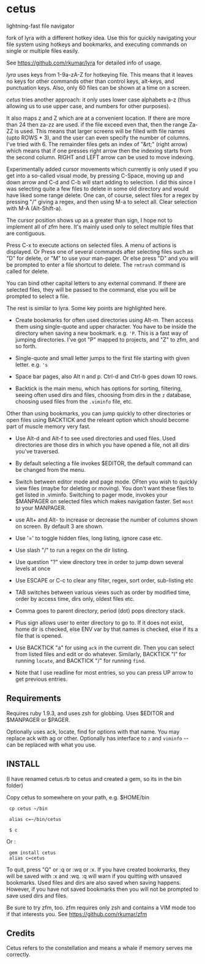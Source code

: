 cetus
=====

lightning-fast file navigator

fork of lyra with a different hotkey idea. Use this for quickly navigating your file system using hotkeys
and bookmarks, and executing commands on single or multiple files easily.

See https://github.com/rkumar/lyra for detailed info of usage.

*lyra* uses keys from 1-9a-zA-Z for hotkeying file. This means that it leaves no keys
for other commands other than control keys, alt-keys, and punctuation keys. Also,
only 60 files can be shown at a time on a screen.

*cetus* tries another approach: it only uses lower case alphabets a-z (thus allowing us to use upper case, and numbers for other purposes).

It also maps z and Z which are at a convenient location. If there are more than 24 then za-zz are used. if the file exceed even that, then the range Za-ZZ is used. This means that larger screens will be filled with file names (upto ROWS * 3), and the user can even specify the number of columns. I've tried with 6. The remainder files gets an index of "&rt;" (right arrow) which means that if one presses right arrow then the indexing starts from the second column. RIGHT and LEFT arrow can be used to move indexing.

Experimentally added cursor movements which currently is only used if you get into a so-called visual mode, by pressing C-Space, moving up and down arrow and C-d and C-b will start adding to selection.
I did this since I was selecting quite a few files to delete in some old directory and would have liked some range delete. One can, of course, select files for a regex by pressing "/" giving a regex, and then using M-a to select all. Clear selection with M-A (Alt-Shift-a).

The cursor position shows up as a greater than sign, I hope not to implement all of zfm here. It's mainly used only to select multiple files that are contiguous.


Press C-x to execute actions on selected files. A menu of actions is displayed.
Or Press one of several commands after selecting files such as "D" for delete, or "M" to use your man-pager.
Or else press "D" and you will be prompted to enter a file shortcut to delete. The `rmtrash` command is called for delete.

You can bind other capital letters to any external command. If there are selected files, they will be passed to the command, else you will be prompted to select a file.

The rest is similar to lyra. Some key points are highlighted here.

* Create bookmarks for often used directories using Alt-m. Then access them using single-quote and upper character.
  You have to be inside the directory when saving a new bookmark. e.g. `'P`. This is a fast way of jumping directories. I've got "P" mapped to projects, and "Z" to zfm, and so forth. 

* Single-quote and small letter jumps to the first file starting with given letter. e.g. `'s`

* Space bar pages, also Alt n and p. Ctrl-d and Ctrl-b goes down 10 rows.

* Backtick is the main menu, which has options for sorting, filtering, seeing often used dirs and files, choosing from dirs in the `z` database, choosing used files from the `.viminfo` file, etc.

Other than using bookmarks, you can jump quickly to other directories or open files using BACKTICK and the releant option which should become part of muscle memory very fast. 

* Use Alt-d and Alt-f to see used directories and used files. Used directories are those dirs in which you have opened a file, not all dirs you've traversed.

* By default selecting a file invokes $EDITOR, the default command can be changed from the menu.

* Switch between editor mode and page mode. OFten you wish to quickly view files (maybe for deleting or moving). You don't want these files to get listed in .viminfo. Switching to pager mode, invokes your $MANPAGER on selected files which makes navigation faster. Set `most` to your MANPAGER.

* use Alt+ and Alt- to increase or decrease the number of columns shown on screen. By default 3 are shown. 

* Use '=' to toggle hidden files, long listing, ignore case etc.

* Use slash "/" to run a regex on the dir listing.

* Use question "?" view directory tree in order to jump down several levels at once

* Use ESCAPE or C-c to clear any filter, regex, sort order, sub-listing etc

* TAB switches between various views such as order by modified time, order by access time, dirs only, oldest files etc.

* Comma goes to parent directory, period (dot) pops directory stack.

* Plus sign allows user to enter directory to go to. If it does not exist, home dir is checked, else ENV var by that names is checked, else if its a file that is opened.

* Use BACKTICK "a" for using `ack` in the current dir. Then you can select from listed files and edit or do whatever. Similarly, BACKTICK "l" for running `locate`, and BACKTICK "/" for running `find`.

* Note that I use readline for most entries, so you can press UP arrow to get previous entries.


## Requirements ##

Requires ruby 1.9.3, and uses zsh for globbing. 
Uses $EDITOR and $MANPAGER or $PAGER.

Optionally uses ack, locate, find for options with that name. You may replace ack with ag or other.
Optionally has interface to `z` and `viminfo` -- can be replaced with what you use.

## INSTALL ##

(I have renamed cetus.rb to cetus and created a gem, so its in the bin folder)

Copy cetus to somewhere on your path, e.g. $HOME/bin

     cp cetus ~/bin

     alias c=~/bin/cetus

     $ c

Or : 

     gem install cetus
     alias c=cetus

To quit, press "Q" or :q or :wq or :x. If you have created bookmarks, they will be saved with :x and :wq. :q will warn if you quitting with unsaved bookmarks. Used files and dirs are also saved when saving happens. However, if you have not saved bookmarks then you will not be prompted to save used dirs and files.

Be sure to try zfm, too. zfm requires only zsh and contains a VIM mode too if that interests you.
See https://github.com/rkumar/zfm

## Credits ##

Cetus refers to the constellation and means a whale if memory serves me correctly.
